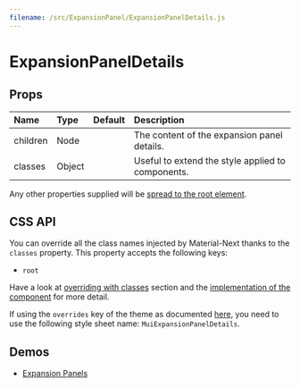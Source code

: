 ```yaml
---
filename: /src/ExpansionPanel/ExpansionPanelDetails.js
---
```


<!--- This documentation is automatically generated, do not try to edit it. -->

# ExpansionPanelDetails



## Props

| Name | Type | Default | Description |
|:-----|:-----|:--------|:------------|
| children | Node |  | The content of the expansion panel details. |
| classes | Object |  | Useful to extend the style applied to components. |

Any other properties supplied will be [spread to the root element](/guides/api#spread).

## CSS API

You can override all the class names injected by Material-Next thanks to the `classes` property.
This property accepts the following keys:
- `root`

Have a look at [overriding with classes](/customization/overrides#overriding-with-classes) section
and the [implementation of the component](https://github.com/material-next/material-next/tree/master/src/ExpansionPanel/ExpansionPanelDetails.js)
for more detail.

If using the `overrides` key of the theme as documented
[here](/customization/themes#customizing-all-instances-of-a-component-type),
you need to use the following style sheet name: `MuiExpansionPanelDetails`.

## Demos

- [Expansion Panels](/demos/expansion-panels)

